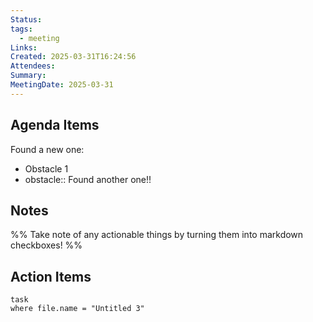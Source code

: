 ```yaml
---
Status: 
tags:
  - meeting
Links: 
Created: 2025-03-31T16:24:56
Attendees: 
Summary:
MeetingDate: 2025-03-31
---
```

## Agenda Items
Found a new one:
- Obstacle 1
- obstacle:: Found another one!!
## Notes
%% Take note of any actionable things by turning them into markdown checkboxes! %%

## Action Items

```dataview
task
where file.name = "Untitled 3"
```
